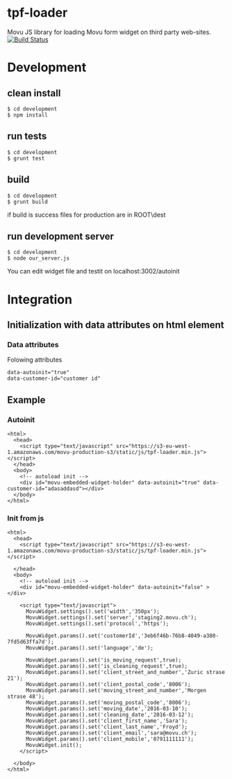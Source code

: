 # tpf-loader
Movu JS library for loading Movu form widget on third party web-sites.
[![Build Status](https://semaphoreci.com/api/v1/projects/e78ee014-a96b-4949-a876-ba87842d1daa/676959/badge.svg)](https://semaphoreci.com/nenad/tpf-loader)

# Development
## clean install
    $ cd development
    $ npm install
    
## run tests
    $ cd development
    $ grunt test

## build
    $ cd development
    $ grunt build
if build is success files for production are in ROOT\dest
## run development server
    $ cd development
    $ node our_server.js
You can edit widget file and testit on localhost:3002/autoinit

# Integration

## Initialization with data attributes on html element
### Data attributes
Folowing attributes

    data-autoinit="true" 
    data-customer-id="customer id"
    
## Example
### Autoinit

    <html>
      <head>
        <script type="text/javascript" src="https://s3-eu-west-1.amazonaws.com/movu-production-s3/static/js/tpf-loader.min.js"></script>
      </head>
      <body>
        <!-- autoload init -->
        <div id="movu-embedded-widget-holder" data-autoinit="true" data-customer-id="adasaddasd"></div>
      </body>
    </html>

### Init from js

    <html>
      <head>
        <script type="text/javascript" src="https://s3-eu-west-1.amazonaws.com/movu-production-s3/static/js/tpf-loader.min.js"></script>
        
      </head>
      <body>
        <!-- autoload init -->
        <div id="movu-embedded-widget-holder" data-autoinit="false" ></div>

        <script type="text/javascript">
          MovuWidget.settings().set('width','350px');
          MovuWidget.settings().set('server','staging2.movu.ch');
          MovuWidget.settings().set('protocol','https');

          MovuWidget.params().set('customerId','3eb6f46b-76b8-4049-a380-7fd5d63ffa7d');
          MovuWidget.params().set('language','de');

          MovuWidget.params().set('is_moving_request',true);
          MovuWidget.params().set('is_cleaning_request',true);
          MovuWidget.params().set('client_street_and_number','Zuric strase 21');
          MovuWidget.params().set('client_postal_code','8006');
          MovuWidget.params().set('moving_street_and_number','Morgen strase 48');
          MovuWidget.params().set('moving_postal_code','8006');
          MovuWidget.params().set('moving_date','2016-03-10');
          MovuWidget.params().set('cleaning_date','2016-03-12');
          MovuWidget.params().set('client_first_name','Sara');
          MovuWidget.params().set('client_last_name','Froyd');
          MovuWidget.params().set('client_email','sara@movu.ch');
          MovuWidget.params().set('client_mobile','0791111111');
          MovuWidget.init();
        </script>
        
      </body>
    </html>
    

